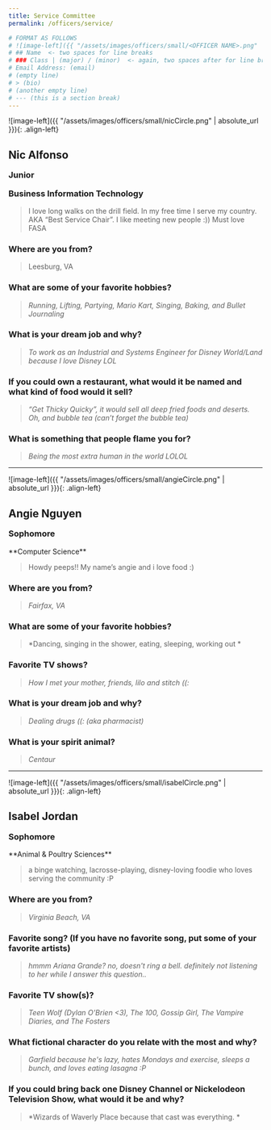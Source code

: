```yaml
---
title: Service Committee
permalink: /officers/service/

# FORMAT AS FOLLOWS
# ![image-left]({{ "/assets/images/officers/small/<OFFICER NAME>.png" | absolute_url }}){: .align-left}
# ## Name  <- two spaces for line breaks
# ### Class | (major) / (minor)  <- again, two spaces after for line breaks
# Email Address: (email)
# (empty line)
# > (bio)
# (another empty line)
# --- (this is a section break)
---
```


![image-left]({{ "/assets/images/officers/small/nicCircle.png" | absolute_url }}){: .align-left}
## Nic Alfonso
<p style="margin-bottom: 0.45em; padding: 0">
<a href="https://www.instagram.com/nic_alfonso/" style="margin: 0; padding: 0"><i class="fa fa-2x fa-fw fa-instagram" style="color: #494e48"></i></a>
<a href="mailto:nica14@vt.edu" style="margin: 0; padding: 0"><i class="fa fa-2x fa-fw fa-envelope" style="color: #494e48"></i></a></p>
<h3 style="margin-top: 0">Junior</h3>
<h3 style="margin-top: 0">Business Information Technology</h3>

> I love long walks on the drill field. In my free time I serve my country. AKA “Best Service Chair”. I like meeting new people :))
Must love FASA

### **Where are you from?**
> Leesburg, VA

### **What are some of your favorite hobbies?**

> *Running, Lifting, Partying, Mario Kart, Singing, Baking, and Bullet Journaling*

### **What is your dream job and why?**

> *To work as an Industrial and Systems Engineer for Disney World/Land because I love Disney LOL*

### **If you could own a restaurant, what would it be named and what kind of food would it sell?**

> *“Get Thicky Quicky”, it would sell all deep fried foods and deserts. Oh, and bubble tea (can’t forget the bubble tea)*

### **What is something that people flame you for?**

> *Being the most extra human in the world LOLOL*

---

![image-left]({{ "/assets/images/officers/small/angieCircle.png" | absolute_url }}){: .align-left}
## Angie Nguyen
<p style="margin-bottom: 0.45em; padding: 0">
<a href="https://www.instagram.com/haeink97/" style="margin: 0; padding: 0"><i class="fa fa-2x fa-fw fa-instagram" style="color: #494e48"></i></a>
<a href="mailto:angen0002@vt.edu" style="margin: 0; padding: 0"><i class="fa fa-2x fa-fw fa-envelope" style="color: #494e48"></i></a></p>
<h3 style="margin-top: 0">Sophomore</h3>
**Computer Science**

> Howdy peeps!! My name’s angie and i love food :)

### **Where are you from?**
> *Fairfax, VA*

### **What are some of your favorite hobbies?**

> *Dancing, singing in the shower, eating, sleeping, working out *

### **Favorite TV shows?**

> *How I met your mother, friends, lilo and stitch ((:*

### **What is your dream job and why?**

> *Dealing drugs ((: (aka pharmacist)*

### **What is your spirit animal?**

> *Centaur*


---

![image-left]({{ "/assets/images/officers/small/isabelCircle.png" | absolute_url }}){: .align-left}
## Isabel Jordan
<p style="margin-bottom: 0.45em; padding: 0"><a href="https://twitter.com/haeink97" style="color: #494e48"><i class="fa fa-2x fa-fw fa-twitter"></i></a>
<a href="https://www.instagram.com/_isabeljordan/" style="marg OPIKIK=0-==-IOP[[PKZCVBTGYUI  in: 0; padding: 0"><i class="fa fa-2x fa-fw fa-instagram" style="color: #494e48"></i></a>
<a href="mailto:isabelsjordan@vt.edu" style="margin: 0; padding: 0"><i class="fa fa-2x fa-fw fa-envelope" style="color: #494e48"></i></a></p>
<h3 style="margin-top: 0">Sophomore</h3>
**Animal & Poultry Sciences**

> a binge watching, lacrosse-playing, disney-loving foodie who loves serving the community :P

### **Where are you from?**
> *Virginia Beach, VA*

### **Favorite song? (If you have no favorite song, put some of your favorite artists)**

> *hmmm Ariana Grande? no, doesn't ring a bell. definitely not listening to her while I answer this question..*

### **Favorite TV show(s)?**

> *Teen Wolf (Dylan O'Brien <3), The 100, Gossip Girl, The Vampire Diaries, and The Fosters*

### **What fictional character do you relate with the most and why?**

> *Garfield because he's lazy, hates Mondays and exercise, sleeps a bunch, and loves eating lasagna :P*

### **If you could bring back one Disney Channel or Nickelodeon Television Show, what would it be and why?**

> *Wizards of Waverly Place because that cast was everything. *
